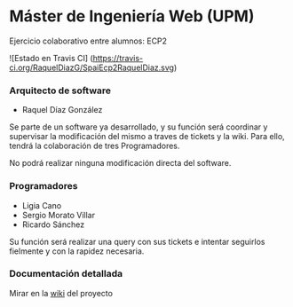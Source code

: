 # Máster de Ingeniería Web (UPM)

Ejercicio colaborativo entre alumnos: ECP2

![Estado en Travis CI] (https://travis-ci.org/RaquelDiazG/SpaiEcp2RaquelDiaz.svg)

### Arquitecto de software

* Raquel Díaz González

Se parte de un software ya desarrollado, y su función será coordinar y supervisar la modificación del mismo a traves de tickets y la wiki. Para ello, tendrá la colaboración de tres Programadores.

No podrá realizar ninguna modificación directa del software.

### Programadores

* Ligia Cano
* Sergio Morato Villar
* Ricardo Sánchez

Su función será realizar una query con sus tickets e intentar seguirlos fielmente y con la rapidez necesaria.

### Documentación detallada

Mirar en la [wiki](https://github.com/RaquelDiazG/SpaiEcp2RaquelDiaz/wiki) del proyecto



